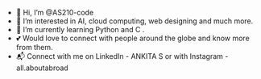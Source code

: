 - 👋 Hi, I’m @AS210-code
- 👀 I’m interested in AI, cloud computing, web designing and much more. 
- 🌱 I’m currently learning Python and C .
- 💕 Would love to connect with people around the globe and know more from them.
- 📬 Connect with me on LinkedIn - ANKITA S or with Instagram - all.aboutabroad
<!---
AS210-code/AS210-code is a ✨ special ✨ repository because its `README.md` (this file) appears on your GitHub profile.
You can click the Preview link to take a look at your changes.
--->
